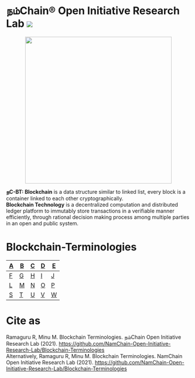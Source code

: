 # நம்Chain® Open Initiative Research Lab ![](https://img.shields.io/badge/Project-Nam-ff69b4.svg)

<p align="center">
<img src="https://1.bp.blogspot.com/-Q06fUm3POXI/X6EgaglaGXI/AAAAAAAAAoY/BfsHO6P5-bAz05Efl7EFLrdxDzU7yTiYgCLcBGAsYHQ/s1080/BCT-0.jpg" width="400" align="center">
</p>  

<b>நC-BT: Blockchain</b> is a data structure similar to linked list, every block is a container linked to each other cryptographically. <br/>
<b>Blockchain Technology</b> is a decentralized computation and distributed ledger platform to immutably store transactions in a verifiable manner efficiently, through rational decision making process among multiple parties in an open and public system.

# Blockchain-Terminologies


| [A](A) | [B](B) | [C](C) | [D](D) | [E](E) |
|---|---|---|---|---|
| [F](F) | [G](G) | [H](H) | [I](I) | [J](J) |
| [L](L) | [M](M) | [N](N) | [O](O) | [P](P) |
| [S](S) | [T](T) | [U](U) | [V](V) | [W](W) |
 

# Cite as 
Ramaguru R, Minu M. Blockchain Terminologies. நம்Chain Open Initiative Research Lab (2021). https://github.com/NamChain-Open-Initiative-Research-Lab/Blockchain-Terminologies <br/>
Alternatively, Ramaguru R, Minu M. Blockchain Terminologies. NamChain Open Initiative Research Lab (2021). https://github.com/NamChain-Open-Initiative-Research-Lab/Blockchain-Terminologies <br/>
